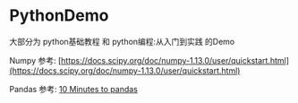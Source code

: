 # PythonDemo

大部分为 python基础教程 和 python编程:从入门到实践 的Demo

Numpy 参考:
[https://docs.scipy.org/doc/numpy-1.13.0/user/quickstart.html](https://docs.scipy.org/doc/numpy-1.13.0/user/quickstart.html)

Pandas 参考:
[10 Minutes to pandas](http://pandas.pydata.org/pandas-docs/stable/10min.html)

